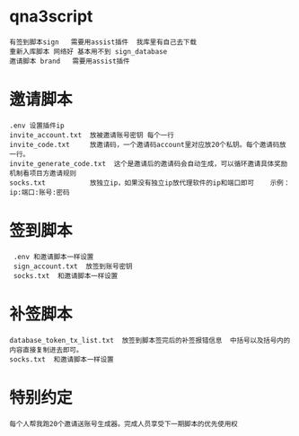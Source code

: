 # qna3script
    有签到脚本sign   需要用assist插件  我库里有自己去下载
    重新入库脚本 网络好 基本用不到 sign_database
    邀请脚本 brand   需要用assist插件
# 邀请脚本
    .env 设置插件ip
    invite_account.txt  放被邀请账号密钥 每个一行
    invite_code.txt     放邀请码，一个邀请码account里对应放20个私钥。每个邀请码放一行。
    invite_generate_code.txt  这个是邀请后的邀请码会自动生成，可以循环邀请具体奖励机制看项目方邀请规则
    socks.txt           放独立ip，如果没有独立ip放代理软件的ip和端口即可    示例：ip:端口:账号:密码 
# 签到脚本
     .env 和邀请脚本一样设置
     sign_account.txt  放签到账号密钥
     socks.txt  和邀请脚本一样设置 
# 补签脚本
    database_token_tx_list.txt  放签到脚本签完后的补签报错信息  中括号以及括号内的内容直接复制进去即可。
    socks.txt  和邀请脚本一样设置
# 特别约定
    每个人帮我跑20个邀请送账号生成器。完成人员享受下一期脚本的优先使用权
